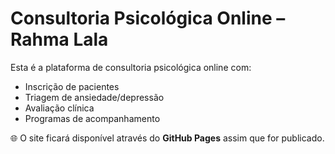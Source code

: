 # Consultoria Psicológica Online – Rahma Lala  

Esta é a plataforma de consultoria psicológica online com:  
- Inscrição de pacientes  
- Triagem de ansiedade/depressão  
- Avaliação clínica  
- Programas de acompanhamento  

🌐 O site ficará disponível através do **GitHub Pages** assim que for publicado.  
